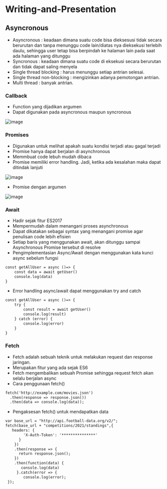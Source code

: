 # Writing-and-Presentation
## **Asyncronous**
- Asyncronous : keadaan dimana suatu code bisa dieksesusi tidak secara berurutan dan tanpa menunggu code lain/diatas nya dieksekusi terlebih daulu, sehingga user tetap bisa berpindah ke halaman lain pada saat ada halaman yang ditunggu
- Syncronous : keadaan dimana suatu code di eksekusi secara berurutan dan tidak dapat saling menyela
- Single thread blocking : harus menunggu setiap antrian selesai.
- Single thread non-blocking : mengizinkan adanya pemotongan antrian.
- Multi thread : banyak antrian.
### **Callback**
- Function yang dijadikan argumen
- Dapat digunakan pada asyncronous maupun syncronous

![image](https://user-images.githubusercontent.com/85721113/194793968-5b80060f-e855-4c4e-9f85-ae4dc4acdf52.png)

### **Promises**
- Digunakan untuk melihat apakah suatu kondisi terjadi atau gagal terjadi
- Promise hanya dapat berjalan di asynchronous
- Memmbuat code lebuh mudah dibaca
- Promise memiliki error handling. Jadi, ketika ada kesalahan maka dapat ditindak lanjuti

![image](https://user-images.githubusercontent.com/85721113/194793799-e0e8b4ed-e7dc-4322-8971-a983c4b56201.png)

- Promise dengan argumen 

![image](https://user-images.githubusercontent.com/85721113/194796381-26483cb3-755a-409b-8220-77d60998540e.png)


### **Await**
- Hadir sejak fitur ES2017
- Mempermudah  dalam menangani proses asynchronous
- Dapat dikatakan sebagai syntax yang menangani promise agar penulisan code lebih efisien 
- Setiap baris yang menggunakan await, akan ditunggu sampai Asynchronous Promise tersebut di resolve
- Pengimplementasian Async/Await dengan menggunakan kata kunci async sebelum fungsi

```html
const getAllUser = async ()=> {
	const data = await getUser()
	console.log(data)
}
```
- Error handling async/await dapat menggunakan try and catch
```html
const getAllUser = async ()=> {
	try {
		const result = await getUser()
		console.log(result)
	} catch (error) {
		console.log(error)
	}
}
```

### **Fetch**
- Fetch adalah sebuah teknik untuk melakukan request dan response jaringan. 
- Merupakan fitur yang ada sejak ES6
- Fetch mengembalikan sebuah Promise sehingga request fetch akan selalu berjalan async
- Cara penggunaan fetch()
```html
fetch('http://example.com/movies.json')
  .then(response => response.json())
  .then(data => console.log(data));
```
- Pengaksesan fetch() untuk mendapatkan data
```html
var base_url = "http://api.football-data.org/v2/";
fetch(base_url + "competitions/2021/standings",{
   headers: {
        'X-Auth-Token': '***************'
      }
    })
    .then(response => {
      return response.json();
    })
    .then(function(data) {
       console.log(data)
     }.catch(error => {
        console.log(error);
 });
```






